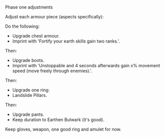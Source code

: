 
Phase one adjustments

Adjust each armour piece (aspects specifically):

Do the following:

- Upgrade chest armour.
- Imprint with 'Fortify your earth skills gain two ranks.'.

Then:

- Upgrade boots.
- Imprint with 'Unstoppable and 4 seconds afterwards gain x% movement speed (move freely through enemies).'.

Then:

- Upgrade one ring:
- Landslide Pillars.

Then:

- Upgrade pants.
- Keep duration to Earthen Bulwark (it's good).


Keep gloves, weapon, one good ring and amulet for now.


